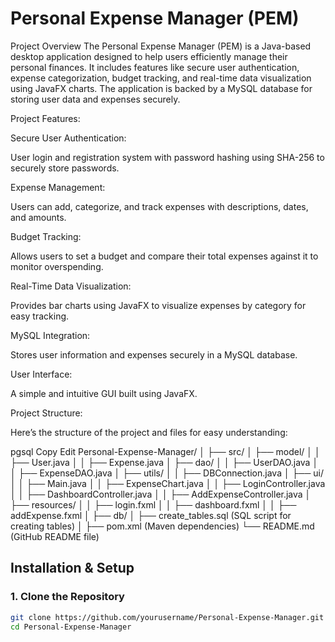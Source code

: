 # Personal Expense Manager (PEM)

Project Overview
The Personal Expense Manager (PEM) is a Java-based desktop application designed to help users efficiently manage their personal finances. It includes features like secure user authentication, expense categorization, budget tracking, and real-time data visualization using JavaFX charts. The application is backed by a MySQL database for storing user data and expenses securely.

Project Features:

Secure User Authentication:

User login and registration system with password hashing using SHA-256 to securely store passwords.

Expense Management:

Users can add, categorize, and track expenses with descriptions, dates, and amounts.

Budget Tracking:

Allows users to set a budget and compare their total expenses against it to monitor overspending.

Real-Time Data Visualization:

Provides bar charts using JavaFX to visualize expenses by category for easy tracking.

MySQL Integration:

Stores user information and expenses securely in a MySQL database.

User Interface:

A simple and intuitive GUI built using JavaFX.

Project Structure:

Here’s the structure of the project and files for easy understanding:

pgsql
Copy
Edit
Personal-Expense-Manager/
│
├── src/
│   ├── model/
│   │   ├── User.java
│   │   ├── Expense.java
│   ├── dao/
│   │   ├── UserDAO.java
│   │   ├── ExpenseDAO.java
│   ├── utils/
│   │   ├── DBConnection.java
│   ├── ui/
│   │   ├── Main.java
│   │   ├── ExpenseChart.java
│   │   ├── LoginController.java
│   │   ├── DashboardController.java
│   │   ├── AddExpenseController.java
│   ├── resources/
│   │   ├── login.fxml
│   │   ├── dashboard.fxml
│   │   ├── addExpense.fxml
│
├── db/
│   ├── create_tables.sql  (SQL script for creating tables)
│
├── pom.xml  (Maven dependencies)
└── README.md  (GitHub README file)

## Installation & Setup

### 1. Clone the Repository
```bash
git clone https://github.com/yourusername/Personal-Expense-Manager.git
cd Personal-Expense-Manager
